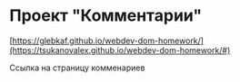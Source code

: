 # Проект "Комментарии"

[https://glebkaf.github.io/webdev-dom-homework/](https://tsukanovalex.github.io/webdev-dom-homework/#)

Ссылка на страницу комменариев
